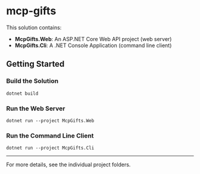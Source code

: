 # mcp-gifts

This solution contains:
- **McpGifts.Web**: An ASP.NET Core Web API project (web server)
- **McpGifts.Cli**: A .NET Console Application (command line client)

## Getting Started

### Build the Solution
```
dotnet build
```

### Run the Web Server
```
dotnet run --project McpGifts.Web
```

### Run the Command Line Client
```
dotnet run --project McpGifts.Cli
```

---

For more details, see the individual project folders.
